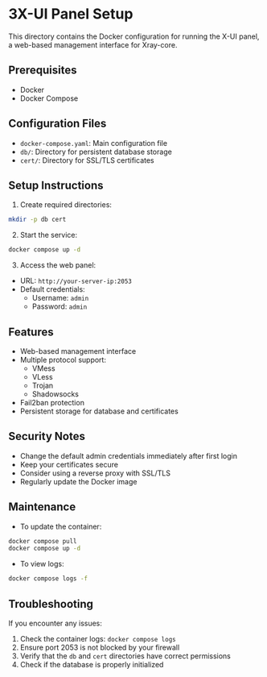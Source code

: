 # 3X-UI Panel Setup

This directory contains the Docker configuration for running the X-UI panel, a web-based management interface for Xray-core.

## Prerequisites

- Docker
- Docker Compose

## Configuration Files

- `docker-compose.yaml`: Main configuration file
- `db/`: Directory for persistent database storage
- `cert/`: Directory for SSL/TLS certificates

## Setup Instructions

1. Create required directories:

```bash
mkdir -p db cert
```

2. Start the service:

```bash
docker compose up -d
```

3. Access the web panel:

- URL: `http://your-server-ip:2053`
- Default credentials:
  - Username: `admin`
  - Password: `admin`

## Features

- Web-based management interface
- Multiple protocol support:
  - VMess
  - VLess
  - Trojan
  - Shadowsocks
- Fail2ban protection
- Persistent storage for database and certificates

## Security Notes

- Change the default admin credentials immediately after first login
- Keep your certificates secure
- Consider using a reverse proxy with SSL/TLS
- Regularly update the Docker image

## Maintenance

- To update the container:

```bash
docker compose pull
docker compose up -d
```

- To view logs:

```bash
docker compose logs -f
```

## Troubleshooting

If you encounter any issues:

1. Check the container logs: `docker compose logs`
2. Ensure port 2053 is not blocked by your firewall
3. Verify that the `db` and `cert` directories have correct permissions
4. Check if the database is properly initialized
